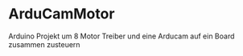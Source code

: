 # ArduCamMotor
Arduino Projekt um 8 Motor Treiber und eine Arducam auf ein Board zusammen zusteuern
